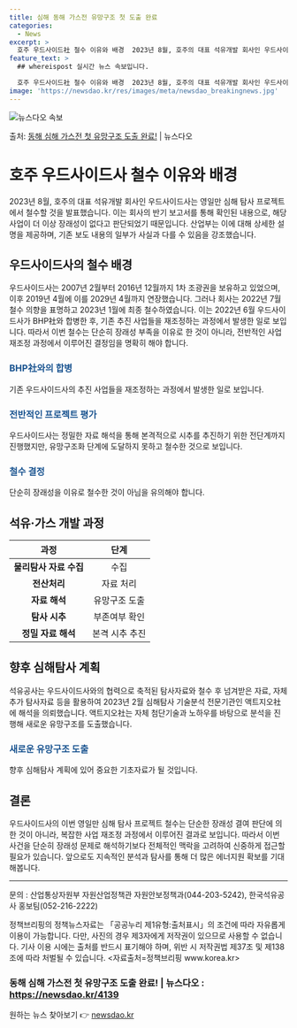 ```yaml
---
title: 심해 동해 가스전 유망구조 첫 도출 완료
categories:
  - News
excerpt: >
  호주 우드사이드社 철수 이유와 배경  2023년 8월, 호주의 대표 석유개발 회사인 우드사이드社는 영일만 심…
feature_text: >
  ## whereispost 실시간 뉴스 속보입니다.

  호주 우드사이드社 철수 이유와 배경  2023년 8월, 호주의 대표 석유개발 회사인 우드사이드社는 영일만 심…
image: 'https://newsdao.kr/res/images/meta/newsdao_breakingnews.jpg'
---
```


![뉴스다오 속보](https://newsdao.kr/res/images/meta/newsdao_breakingnews.jpg)

<p>출처: <a href="https://newsdao.kr/4139" rel="dofollow">동해 심해 가스전 첫 유망구조 도출 완료!</a> | 뉴스다오</p>

<h1>호주 우드사이드사 철수 이유와 배경</h1>

<p data-ke-size="size16">2023년 8월, 호주의 대표 석유개발 회사인 우드사이드사는 영일만 심해 탐사 프로젝트에서 철수할 것을 발표했습니다. 이는 회사의 반기 보고서를 통해 확인된 내용으로, 해당 사업이 더 이상 장래성이 없다고 판단되었기 때문입니다. 산업부는 이에 대해 상세한 설명을 제공하며, 기존 보도 내용의 일부가 사실과 다를 수 있음을 강조했습니다.</p>

<h2>우드사이드사의 철수 배경</h2>

<p data-ke-size="size16">우드사이드사는 2007년 2월부터 2016년 12월까지 1차 조광권을 보유하고 있었으며, 이후 2019년 4월에 이를 2029년 4월까지 연장했습니다. 그러나 회사는 2022년 7월 철수 의향을 표명하고 2023년 1월에 최종 철수하였습니다. 이는 2022년 6월 우드사이드사가 BHP社와 합병한 후, 기존 추진 사업들을 재조정하는 과정에서 발생한 일로 보입니다. 따라서 이번 철수는 단순히 장래성 부족을 이유로 한 것이 아니라, 전반적인 사업 재조정 과정에서 이루어진 결정임을 명확히 해야 합니다.</p>

<h3><b><span style="color: #1a5490;">BHP社와의 합병</span></b></h3>

<p data-ke-size="size16">기존 우드사이드사의 추진 사업들을 재조정하는 과정에서 발생한 일로 보입니다.</p>

<h3><b><span style="color: #1a5490;">전반적인 프로젝트 평가</span></b></h3>

<p data-ke-size="size16">우드사이드사는 정밀한 자료 해석을 통해 본격적으로 시추를 추진하기 위한 전단계까지 진행했지만, 유망구조화 단계에 도달하지 못하고 철수한 것으로 보입니다.</p>

<h3><b><span style="color: #1a5490;">철수 결정</span></b></h3>

<p data-ke-size="size16">단순히 장래성을 이유로 철수한 것이 아님을 유의해야 합니다.</p>

<h2>석유·가스 개발 과정</h2>

<table>
	<thead>
		<tr>
			<th style="text-align: center;">과정</th>
			<th style="text-align: center;">단계</th>
		</tr>
	</thead>
	<tbody>
		<tr>
			<td style="text-align: center;"><b>물리탐사 자료 수집</b></td>
			<td style="text-align: center;">수집</td>
		</tr>
		<tr>
			<td style="text-align: center;"><b>전산처리</b></td>
			<td style="text-align: center;">자료 처리</td>
		</tr>
		<tr>
			<td style="text-align: center;"><b>자료 해석</b></td>
			<td style="text-align: center;">유망구조 도출</td>
		</tr>
		<tr>
			<td style="text-align: center;"><b>탐사 시추</b></td>
			<td style="text-align: center;">부존여부 확인</td>
		</tr>
		<tr>
			<td style="text-align: center;"><b>정밀 자료 해석</b></td>
			<td style="text-align: center;">본격 시추 추진</td>
		</tr>
	</tbody>
</table>

<h2>향후 심해탐사 계획</h2>

<p data-ke-size="size16">석유공사는 우드사이드사와의 협력으로 축적된 탐사자료와 철수 후 넘겨받은 자료, 자체 추가 탐사자료 등을 활용하여 2023년 2월 심해탐사 기술분석 전문기관인 액트지오社에 해석을 의뢰했습니다. 액트지오社는 자체 첨단기술과 노하우를 바탕으로 분석을 진행해 새로운 유망구조를 도출했습니다.</p>

<h3><b><span style="color: #1a5490;">새로운 유망구조 도출</span></b></h3>

<p data-ke-size="size16">향후 심해탐사 계획에 있어 중요한 기초자료가 될 것입니다.</p>

<h2>결론</h2>

<p data-ke-size="size16">우드사이드사의 이번 영일만 심해 탐사 프로젝트 철수는 단순한 장래성 결여 판단에 의한 것이 아니라, 복잡한 사업 재조정 과정에서 이루어진 결과로 보입니다. 따라서 이번 사건을 단순히 장래성 문제로 해석하기보다 전체적인 맥락을 고려하여 신중하게 접근할 필요가 있습니다. 앞으로도 지속적인 분석과 탐사를 통해 더 많은 에너지원 확보를 기대해봅니다.</p>

<hr>
<p data-ke-size="size16">문의 : 산업통상자원부 자원산업정책관 자원안보정책과(044-203-5242), 한국석유공사 홍보팀(052-216-2222)</p>

<p data-ke-size="size16">정책브리핑의 정책뉴스자료는 「공공누리 제1유형:출처표시」의 조건에 따라 자유롭게 이용이 가능합니다. 다만, 사진의 경우 제3자에게 저작권이 있으므로 사용할 수 없습니다. 기사 이용 시에는 출처를 반드시 표기해야 하며, 위반 시 저작권법 제37조 및 제138조에 따라 처벌될 수 있습니다. <자료출처=정책브리핑 www.korea.kr></p>

<p data-ke-size="size16"></p>

<h3>동해 심해 가스전 첫 유망구조 도출 완료! | 뉴스다오  : <a href="https://newsdao.kr/4139">https://newsdao.kr/4139</a></h3>
 

원하는 뉴스 찾아보기 👉 <a href="https://newsdao.kr" rel="dofollow">newsdao.kr</a>


